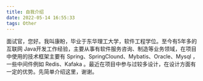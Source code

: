 ```yaml
---
title: 自我介绍
date: 2022-05-14 16:55:33
tags: Other
---
```


面试官，您好。我叫康盼，毕业于东华理工大学，软件工程学位。至今有5年多的互联网 Java开发工作经验，主要从事有软件服务咨询、制造等业务领域，在项目中使用的技术框架主要有 Spring、SpringClound、Mybatis、Oracle、Mysql ，一些中间件例如 Redis、Kafaka 。最近在项目中参与过较多设计，在设计方面有一定的优势。先简单介绍这里，谢谢。

